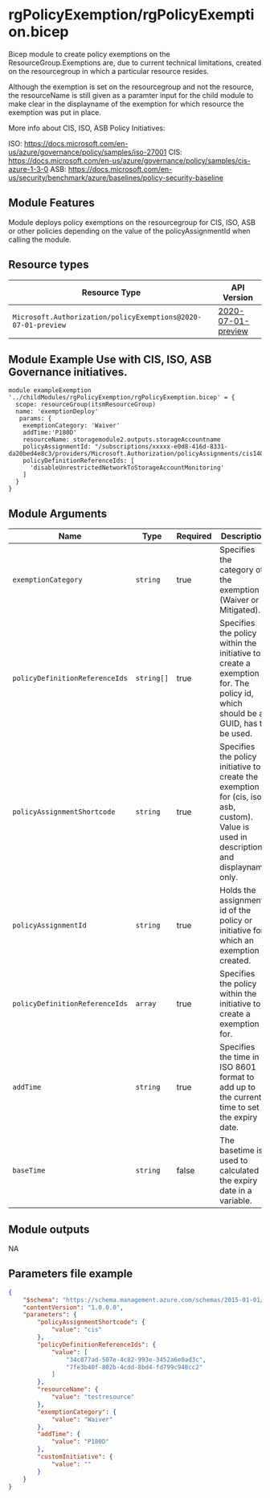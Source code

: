 # rgPolicyExemption/rgPolicyExemption.bicep
Bicep module to create policy exemptions on the ResourceGroup.Exemptions are, due to current technical limitations, created on the resourcegroup in which a particular resource resides. 

Although the exemption is set on the resourcegroup and not the resource, the resourceName is still given as a paramter input for the child module to make clear in the displayname of the exemption for which resource the exemption was put in place.

More info about CIS, ISO, ASB Policy Initiatives:

ISO: https://docs.microsoft.com/en-us/azure/governance/policy/samples/iso-27001
CIS: https://docs.microsoft.com/en-us/azure/governance/policy/samples/cis-azure-1-3-0
ASB: https://docs.microsoft.com/en-us/security/benchmark/azure/baselines/policy-security-baseline

## Module Features

Module deploys policy exemptions on the resourcegroup for CIS, ISO, ASB or other policies depending on the value of the policyAssignmentId when calling the module.

## Resource types

| Resource Type | API Version |
| --- | --- |
| `Microsoft.Authorization/policyExemptions@2020-07-01-preview` | [2020-07-01-preview](https://docs.microsoft.com/en-us/azure/templates/microsoft.authorization/2020-07-01-preview/policyexemptions) |


## Module Example Use with CIS, ISO, ASB Governance initiatives.

```hcl
module exampleExemption '../childModules/rgPolicyExemption/rgPolicyExemption.bicep' = {
  scope: resourceGroup(itsmResourceGroup)
  name: 'exemptionDeploy'
   params: {
    exemptionCategory: 'Waiver'
    addTime:'P180D'
    resourceName: storagemodule2.outputs.storageAccountname
    policyAssignmentId: "/subscriptions/xxxxx-e0d8-416d-8331-da20bed4e8c3/providers/Microsoft.Authorization/policyAssignments/cis140.change.policy.set.assignment"
    policyDefinitionReferenceIds: [
      'disableUnrestrictedNetworkToStorageAccountMonitoring'
    ]
  }
}
```
## Module Arguments

| Name | Type | Required | Description |
| --- | --- | --- | --- |
| `exemptionCategory` | `string` | true | Specifies the category of the exemption (Waiver or Mitigated). |
| `policyDefinitionReferenceIds` | `string[]` | true | Specifies the policy within the initiative to create a exemption for. The policy id, which should be a GUID, has to be used. |
| `policyAssignmentShortcode` | `string` | true | Specifies the policy initiative to create the exemption for (cis, iso, asb, custom). Value is used in description and displayname only. |
| `policyAssignmentId` | `string` | true | Holds the assignment id of the policy or initiative for which an exemption is created. |
| `policyDefinitionReferenceIds` | `array` | true | Specifies the policy within the initiative to create a exemption for. |
| `addTime` | `string` | true | Specifies the time in ISO 8601 format to add up to the current time to set the expiry date.|
| `baseTime` | `string` | false | The basetime is used to calculated the expiry date in a variable.|

## Module outputs
NA

## Parameters file example
```json
{
    "$schema": "https://schema.management.azure.com/schemas/2015-01-01/deploymentParameters.json#",
    "contentVersion": "1.0.0.0",
    "parameters": {
        "policyAssignmentShortcode": {
            "value": "cis"
        },
        "policyDefinitionReferenceIds": {
            "value": [
                "34c877ad-507e-4c82-993e-3452a6e0ad3c",
                "7fe3b40f-802b-4cdd-8bd4-fd799c948cc2"
            ]
        },
        "resourceName": {
            "value": "testresource"
        },
        "exemptionCategory": {
            "value": "Waiver"
        },
        "addTime": {
            "value": "P180D"
        },
        "customInitiative": {
            "value": ""
        }
    }
}
```